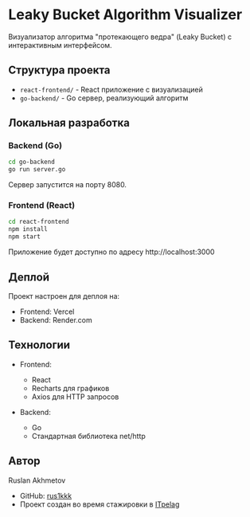 # Leaky Bucket Algorithm Visualizer

Визуализатор алгоритма "протекающего ведра" (Leaky Bucket) с интерактивным интерфейсом.

## Структура проекта

- `react-frontend/` - React приложение с визуализацией
- `go-backend/` - Go сервер, реализующий алгоритм

## Локальная разработка

### Backend (Go)

```bash
cd go-backend
go run server.go
```

Сервер запустится на порту 8080.

### Frontend (React)

```bash
cd react-frontend
npm install
npm start
```

Приложение будет доступно по адресу http://localhost:3000

## Деплой

Проект настроен для деплоя на:
- Frontend: Vercel
- Backend: Render.com

## Технологии

- Frontend:
  - React
  - Recharts для графиков
  - Axios для HTTP запросов

- Backend:
  - Go
  - Стандартная библиотека net/http

## Автор

Ruslan Akhmetov
- GitHub: [rus1kkk](https://github.com/rus1kkk)
- Проект создан во время стажировки в [ITpelag](https://itpelag.com) 